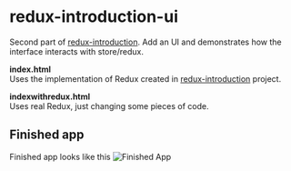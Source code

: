 # redux-introduction-ui
Second part of [redux-introduction](https://github.com/emersonsiega/redux-introduction). 
Add an UI and demonstrates how the interface interacts with store/redux.

**index.html**  
Uses the implementation of Redux created in [redux-introduction](https://github.com/emersonsiega/redux-introduction) project.

**indexwithredux.html**  
Uses real Redux, just changing some pieces of code.

## Finished app
Finished app looks like this
![Finished App](http://i.imgur.com/GRRjKLH.png)